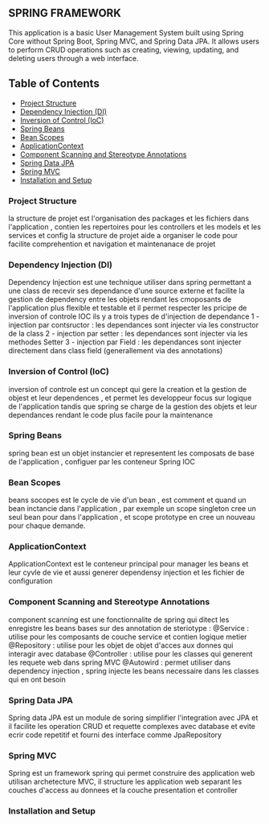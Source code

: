 ## SPRING FRAMEWORK

This application is a basic User Management System 
built using Spring Core without Spring Boot, 
Spring MVC, and Spring Data JPA. It allows users to perform CRUD operations 
such as creating, viewing, updating, and deleting users through a web interface.

## Table of Contents

- [Project Structure](#project-structure)
- [Dependency Injection (DI)](#dependency-injection-di)
- [Inversion of Control (IoC)](#inversion-of-control-ioc)
- [Spring Beans](#spring-beans)
- [Bean Scopes](#bean-scopes)
- [ApplicationContext](#applicationcontext)
- [Component Scanning and Stereotype Annotations](#component-scanning-and-stereotype-annotations)
- [Spring Data JPA](#spring-data-jpa)
- [Spring MVC](#spring-mvc)
- [Installation and Setup](#installation-and-setup)

### Project Structure
la structure de projet est l'organisation des packages et les fichiers dans l'application , contien 
les repertoires pour les controllers et les models et les services et config
la structure de projet aide a organiser le code pour facilite comprehention et navigation et maintenanace de projet 
### Dependency Injection (DI)
Dependency Injection est une technique utiliser dans spring permettant a une class de recevir ses dependance d'une source externe et facilite la gestion de dependency entre les objets  rendant les cmoposants de l'application plus flexible et testable et il permet respecter les pricipe de inversion of controle IOC
ils y a trois types de d'injection de dependance
 1 - injection par contsructor : les dependances sont injecter via les constructor de la class
 2 - injection par setter      : les dependances sont injecter via les methodes Setter
 3 - injection par Field       : les dependances sont injecter directement dans class field (generallement via 
                                 des annotations)


### Inversion of Control (IoC)
inversion of controle est un concept qui gere la creation et la gestion de objest et leur dependences , et permet les developpeur focus sur logique de l'application tandis que spring se charge de la gestion des objets et leur dependances rendant le code plus facile pour la  maintenance 

### Spring Beans
spring bean est un objet instancier et representent les composats de base de l'application , configuer par les conteneur Spring IOC

### Bean Scopes
beans socopes est le cycle de vie d'un bean , est comment et quand un bean inctancie dans l'application , par exemple un scope singleton cree un seul bean pour dans l'application , et scope prototype en cree un nouveau pour chaque demande.

### ApplicationContext
ApplicationContext est le conteneur principal pour manager les beans et leur cyvle de vie et aussi generer dependensy injection et les fichier de configuration

### Component Scanning and Stereotype Annotations
component scanning est une fonctionnalite de spring qui ditect les enregistre les beans bases sur des annotation de steriotype :
@Service : utilise pour les composants de couche service et contien logique metier
@Repository : utilise pour les objet de objet d'acces aux donnes qui interagir avec database
@Controller : utilise pour les classes qui generent les requete web dans spring MVC
@Autowird : permet utiliser dans dependency injection , spring injecte les beans necessaire dans les classes qui en ont besoin

### Spring Data JPA
Spring data JPA est un module de soring simplifier l'integration avec JPA et il facilite les operation CRUD et requette complexes avec database et evite ecrir code repetitif et fourni des interface comme JpaRepository

### Spring MVC
Spring est un framework spring qui permet construire des application web utilisan archetecture MVC, il structure les application web separant les couches d'access au donnees et la couche presentation et controller 

### Installation and Setup
